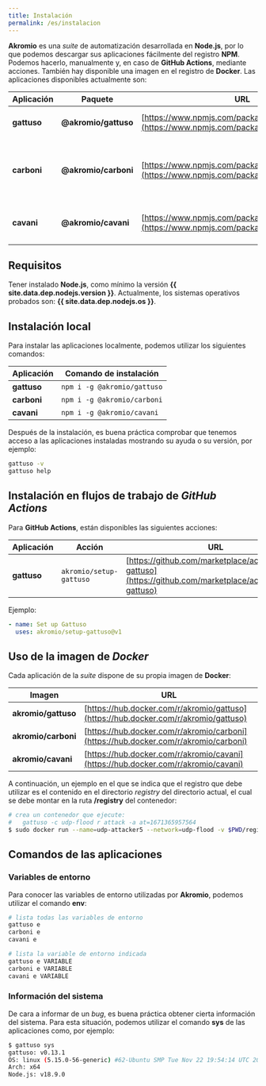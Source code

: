 ```yaml
---
title: Instalación
permalink: /es/instalacion
---
```


**Akromio** es una *suite* de automatización desarrollada en **Node.js**, por lo que podemos descargar sus aplicaciones fácilmente del registro **NPM**.
Podemos hacerlo, manualmente y, en caso de **GitHub Actions**, mediante acciones.
También hay disponible una imagen en el registro de **Docker**.
Las aplicaciones disponibles actualmente son:

Aplicación | Paquete | URL | Descripción
-- | -- | -- | --
**gattuso** | **@akromio/gattuso** | [https://www.npmjs.com/package/@akromio/gattuso](https://www.npmjs.com/package/@akromio/gattuso) | Automatización de propósito general.
**carboni** | **@akromio/carboni** | [https://www.npmjs.com/package/@akromio/carboni](https://www.npmjs.com/package/@akromio/carboni) | Generador y distribuidor de solicitudes de ejecución a agentes **Cavani**.
**cavani** | **@akromio/cavani** | [https://www.npmjs.com/package/@akromio/cavani](https://www.npmjs.com/package/@akromio/cavani) | Agente de ejecución en un entorno distribuido.

## Requisitos

Tener instalado **Node.js**, como mínimo la versión **{{ site.data.dep.nodejs.version }}**.
Actualmente, los sistemas operativos probados son: **{{ site.data.dep.nodejs.os }}**.

## Instalación local

Para instalar las aplicaciones localmente, podemos utilizar los siguientes comandos:

Aplicación | Comando de instalación
-- | --
**gattuso** | `npm i -g @akromio/gattuso`
**carboni** | `npm i -g @akromio/carboni`
**cavani** | `npm i -g @akromio/cavani`

Después de la instalación, es buena práctica comprobar que tenemos acceso a las aplicaciones instaladas mostrando su ayuda o su versión, por ejemplo:

```bash
gattuso -v
gattuso help
```

## Instalación en flujos de trabajo de *GitHub Actions*

Para **GitHub Actions**, están disponibles las siguientes acciones:

Aplicación | Acción | URL
-- | -- | --
**gattuso** | `akromio/setup-gattuso` | [https://github.com/marketplace/actions/setup-gattuso](https://github.com/marketplace/actions/setup-gattuso)

Ejemplo:

```yaml
- name: Set up Gattuso
  uses: akromio/setup-gattuso@v1
```

## Uso de la imagen de *Docker*

Cada aplicación de la *suite* dispone de su propia imagen de **Docker**:

Imagen | URL
-- | --
**akromio/gattuso** | [https://hub.docker.com/r/akromio/gattuso](https://hub.docker.com/r/akromio/gattuso)
**akromio/carboni** | [https://hub.docker.com/r/akromio/carboni](https://hub.docker.com/r/akromio/carboni)
**akromio/cavani** | [https://hub.docker.com/r/akromio/cavani](https://hub.docker.com/r/akromio/cavani)


A continuación, un ejemplo en el que se indica que el registro que debe utilizar es el contenido en el directorio *registry* del directorio actual, el cual se debe montar en la ruta **/registry** del contenedor:

```bash
# crea un contenedor que ejecute:
#   gattuso -c udp-flood r attack -a at=1671365957564
$ sudo docker run --name=udp-attacker5 --network=udp-flood -v $PWD/registry:/registry -id akromio/gattuso:latest gattuso -c udp-flood r attack -a at=1671365957564
```

## Comandos de las aplicaciones

### Variables de entorno

Para conocer las variables de entorno utilizadas por **Akromio**, podemos utilizar el comando **env**:

```bash
# lista todas las variables de entorno
gattuso e
carboni e
cavani e

# lista la variable de entorno indicada
gattuso e VARIABLE
carboni e VARIABLE
cavani e VARIABLE
```

### Información del sistema

De cara a informar de un *bug*, es buena práctica obtener cierta información del sistema.
Para esta situación, podemos utilizar el comando **sys** de las aplicaciones como, por ejemplo:

```bash
$ gattuso sys
gattuso: v0.13.1
OS: linux (5.15.0-56-generic) #62-Ubuntu SMP Tue Nov 22 19:54:14 UTC 2022
Arch: x64
Node.js: v18.9.0
```
